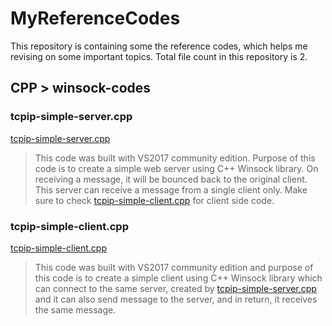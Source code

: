 # MyReferenceCodes

This repository is containing some the reference codes, which helps me revising on some important topics. Total file count in this repository is 2.

## CPP > winsock-codes

### tcpip-simple-server.cpp
[tcpip-simple-server.cpp](https://github.com/antaripchatterjee/MyReferenceCodes/blob/master/CPP/winsock-codes/tcpip-simple-server.cpp)
>This code was built with VS2017 community edition. Purpose of this code is to create a simple web server using C++ Winsock library. On receiving a message, it will be bounced back to the original client. This server can receive a message from a single client only. Make sure to check [tcpip-simple-client.cpp](https://github.com/antaripchatterjee/MyReferenceCodes/blob/master/CPP/winsock-codes/tcpip-simple-client.cpp) for client side code.

### tcpip-simple-client.cpp
[tcpip-simple-client.cpp](https://github.com/antaripchatterjee/MyReferenceCodes/blob/master/CPP/winsock-codes/tcpip-simple-client.cpp)
>This code was built with VS2017 community edition and purpose of this code is to create a simple client using C++ Winsock library which can connect to the same server, created by [tcpip-simple-server.cpp](https://github.com/antaripchatterjee/MyReferenceCodes/blob/master/CPP/winsock-codes/tcpip-simple-server.cpp) and it can also send message to the server, and in return, it receives the same message.